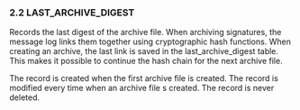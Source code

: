 ### 2.2 LAST_ARCHIVE_DIGEST

Records the last digest of the archive file. When archiving signatures, the message log links them together using cryptographic hash functions. When creating an archive, the last link is saved in the last_archive_digest table. This makes it possible to continue the hash chain for the next archive file.

The record is created when the first archive file is created. The record is modified every time when an archive file s created. The record is never deleted.